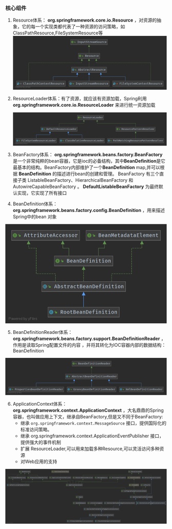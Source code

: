 ### 核心组件

1. Resource体系： **org.springframework.core.io.Resource** ，对资源的抽象，它的每一个实现类都代表了一种资源的访问策略，如ClassPathResource,FileSystemResource等![](https://raw.githubusercontent.com/itscj1014/PictureBed/master/img/InputStreamResource.png)

   

2. ResourceLoader体系：有了资源，就应该有资源加载，Spring利用  **org.springframework.core.io.ResourceLoader** 来进行统一资源加载

   ![](https://raw.githubusercontent.com/itscj1014/PictureBed/master/img/ResourceLoader.png)

   

3. BeanFactory体系： **org.springframework.beans.factory.BeanFactory**  是一个非常纯粹的bean容器，它是ioc的必备结构，其中**BeanDefinition**是它最基本的结构。BeanFactory内部维护了一个**BeanDefinition** map,并可以根据 **BeanDefinition** 的描述进行bean的创建和管理。 BeanFactory 有三个直接子类 ListableBeanFactory、HierarchicalBeanFactory 和 AutowireCapableBeanFactory 。 **DefaultListableBeanFactory** 为最终默认实现，它实现了所有接口 



4. BeanDefinition体系： **org.springframework.beans.factory.config.BeanDefinition** ，用来描述Spring中的bean 对象

![](https://raw.githubusercontent.com/itscj1014/PictureBed/master/img/BeanDefinition.png)





5. BeanDefinitionReader体系： **org.springframework.beans.factory.support.BeanDefinitionReader** ，作用是读取Spring配置文件的内容 ，并将其转化为IOC容器内部的数据结构：BeanDefinition

![](https://raw.githubusercontent.com/itscj1014/PictureBed/master/img/BeanDefinitionReader.png)



6. ApplicationContext体系：  **org.springframework.context.ApplicationContext**  ，大名鼎鼎的Spring容器，也叫做应用上下文，继承自BeanFactory,但是又不同于BeanFactory:
   - 继承 `org.springframework.context.MessageSource` 接口，提供国际化的标准访问策略。
   - 继承  org.springframework.context.ApplicationEventPublisher 接口，提供强大的事件机制
   - 扩展 ResourceLoader,可以用来加载多种Resource,可以灵活访问多种资源
   - 对Web应用的支持



![](https://raw.githubusercontent.com/itscj1014/PictureBed/master/img/ClassPathXmlApplicationContext.png)

